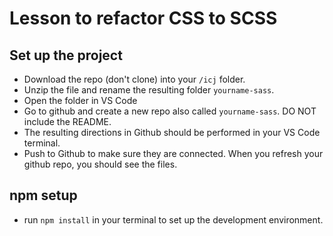 # Lesson to refactor CSS to SCSS

## Set up the project

- Download the repo (don't clone) into your `/icj` folder.
- Unzip the file and rename the resulting folder `yourname-sass`.
- Open the folder in VS Code
- Go to github and create a new repo also called `yourname-sass`. DO NOT include the README.
- The resulting directions in Github should be performed in your VS Code terminal.
- Push to Github to make sure they are connected. When you refresh your github repo, you should see the files.

## npm setup

- run `npm install` in your terminal to set up the development environment.



